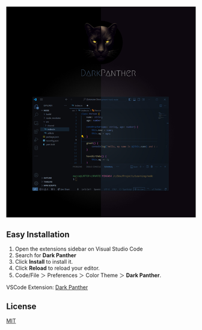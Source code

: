 
<div align="center">

![dark-panther-logotype](images/banner.jpg)

</div>


## Easy Installation

1. Open the extensions sidebar on Visual Studio Code
2. Search for **Dark Panther**
3. Click **Install** to install it.
4. Click **Reload** to reload your editor.
5. Code/File ＞ Preferences ＞ Color Theme ＞ **Dark Panther**.

VSCode Extension: [Dark Panther](https://marketplace.visualstudio.com/items?itemName=marcos-gomes-neto.dark-panther)

## License

[MIT](https://github.com/marcosgomesneto/dark-panther/blob/main/LICENSE.md)

